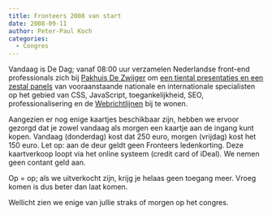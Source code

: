 ```yaml
---
title: Fronteers 2008 van start
date: 2008-09-11
author: Peter-Paul Koch
categories: 
  - Congres
---
```

Vandaag is De Dag; vanaf 08:00 uur verzamelen Nederlandse front-end professionals zich bij [Pakhuis De Zwijger](/congres/2008/locatie) om [een tiental presentaties en een zestal panels](/congres/2008/schedule) van vooraanstaande nationale en internationale specialisten op het gebied van CSS, JavaScript, toegankelijkheid, SEO, professionalisering en de [Webrichtlijnen](http://webrichtlijnen.overheid.nl) bij te wonen.

Aangezien er nog enige kaartjes beschikbaar zijn, hebben we ervoor gezorgd dat je zowel vandaag als morgen een kaartje aan de ingang kunt kopen. Vandaag (donderdag) kost dat 250 euro, morgen (vrijdag) kost het 150 euro. Let op: aan de deur geldt geen Fronteers ledenkorting. Deze kaartverkoop loopt via het online systeem (credit card of iDeal). We nemen geen contant geld aan.

Op = op; als we uitverkocht zijn, krijg je helaas geen toegang meer. Vroeg komen is dus beter dan laat komen.

Wellicht zien we enige van jullie straks of morgen op het congres.
